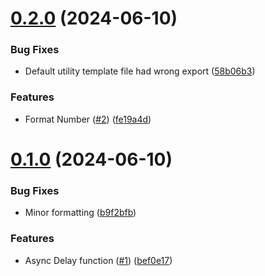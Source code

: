 # [0.2.0](https://github.com/konotorii/useful-functions-ts/compare/v0.1.0...v0.2.0) (2024-06-10)


### Bug Fixes

* Default utility template file had wrong export ([58b06b3](https://github.com/konotorii/useful-functions-ts/commit/58b06b3af736dff5cc8247da666551e74943d937))


### Features

* Format Number ([#2](https://github.com/konotorii/useful-functions-ts/issues/2)) ([fe19a4d](https://github.com/konotorii/useful-functions-ts/commit/fe19a4d5f3c0d52dc8b95d7e7d1ee0663066b68b))



# [0.1.0](https://github.com/konotorii/useful-functions-ts/compare/bef0e170ac3d1c6585dae4388997d6b1a50300a2...v0.1.0) (2024-06-10)


### Bug Fixes

* Minor formatting ([b9f2bfb](https://github.com/konotorii/useful-functions-ts/commit/b9f2bfb17eaea8ffdc0ef212d49ce36788f7d42a))


### Features

* Async Delay function ([#1](https://github.com/konotorii/useful-functions-ts/issues/1)) ([bef0e17](https://github.com/konotorii/useful-functions-ts/commit/bef0e170ac3d1c6585dae4388997d6b1a50300a2))



